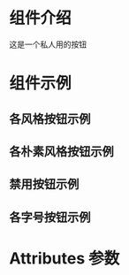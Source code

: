 <script setup>
    import demo1 from "./demo1.vue"
    import demo2 from "./demo2.vue"
    import demo3 from "./demo3.vue"
    import demo4 from "./demo4.vue"
    import Attributes from "./Attributes.vue"
</script>


# 组件介绍
这是一个私人用的按钮

# 组件示例

## 各风格按钮示例

<preview-box>
        <demo1 />
        <preview comName="button" demoName="demo1" />
</preview-box>


## 各朴素风格按钮示例


<preview-box>
<demo2 />
<preview comName="button" demoName="demo2" />
</preview-box>

## 禁用按钮示例

<preview-box>
<demo3 />
<preview comName="button" demoName="demo3" />
</preview-box>

## 各字号按钮示例

<preview-box>
<demo4 />
<preview comName="button" demoName="demo4" />
</preview-box>

# Attributes 参数
<Attributes />




